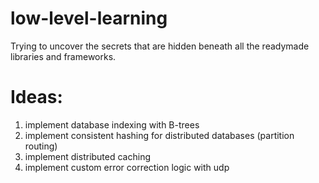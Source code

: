 # low-level-learning
Trying to uncover the secrets that are hidden beneath all the readymade libraries and frameworks.

# Ideas:

1. implement database indexing with B-trees
2. implement consistent hashing for distributed databases (partition routing)
3. implement distributed caching
4. implement custom error correction logic with udp